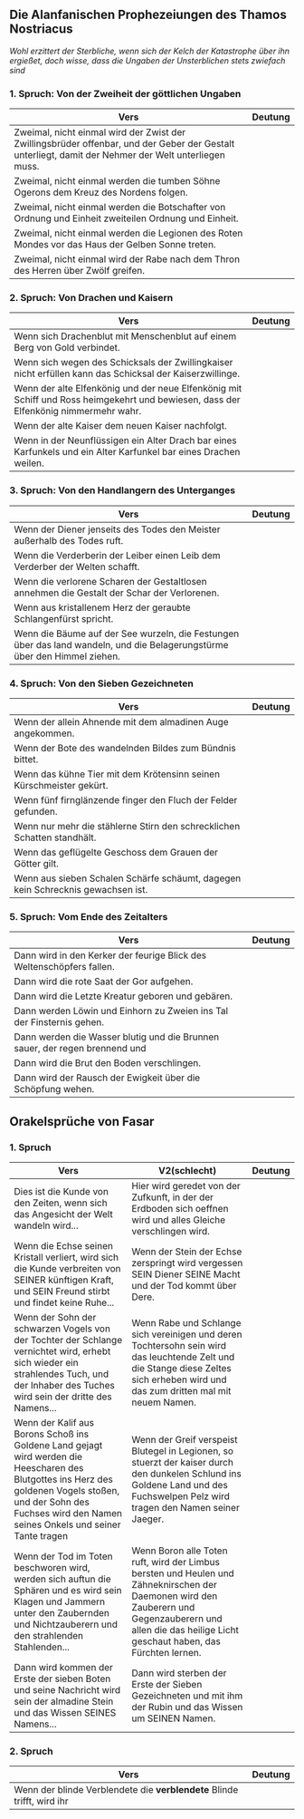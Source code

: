 ## Die Alanfanischen Prophezeiungen des Thamos Nostriacus

*Wohl erzittert der Sterbliche, wenn sich der Kelch der Katastrophe über ihn ergießet, doch wisse, dass die Ungaben der Unsterblichen stets zwiefach sind*

### 1. Spruch: Von der Zweiheit der göttlichen Ungaben
| Vers                                                                                                                                                 | Deutung |
| ---------------------------------------------------------------------------------------------------------------------------------------------------- | ------- |
| Zweimal, nicht einmal wird der Zwist der Zwillingsbrüder offenbar, und der Geber der Gestalt unterliegt, damit der Nehmer der Welt unterliegen muss. |         |
|Zweimal, nicht einmal werden die tumben Söhne Ogerons dem Kreuz des Nordens folgen. ||
|Zweimal, nicht einmal werden die Botschafter von Ordnung und Einheit zweiteilen Ordnung und Einheit.||
|Zweimal, nicht einmal werden die Legionen des Roten Mondes vor das Haus der Gelben Sonne treten.||
|Zweimal, nicht einmal wird der Rabe nach dem Thron des Herren über Zwölf greifen.||

### 2. Spruch: Von Drachen und Kaisern 
|Vers|Deutung|
|---|---|
|Wenn sich Drachenblut mit Menschenblut auf einem Berg von Gold verbindet. ||
|Wenn sich wegen des Schicksals der Zwillingkaiser nicht erfüllen kann das Schicksal der Kaiserzwillinge. ||
|Wenn der alte Elfenkönig und der neue Elfenkönig mit Schiff und Ross heimgekehrt und bewiesen, dass der Elfenkönig nimmermehr wahr. ||
|Wenn der alte Kaiser dem neuen Kaiser nachfolgt. ||
|Wenn in der Neunflüssigen ein Alter Drach bar eines Karfunkels und ein Alter Karfunkel bar eines Drachen weilen.||

### 3. Spruch: Von den Handlangern des Unterganges 
|Vers|Deutung|
|---|---|
|Wenn der Diener jenseits des Todes den Meister außerhalb des Todes ruft. ||
|Wenn die Verderberin der Leiber einen Leib dem Verderber der Welten schafft. ||
|Wenn die verlorene Scharen der Gestaltlosen annehmen die Gestalt der Schar der Verlorenen. ||
|Wenn aus kristallenem Herz der geraubte Schlangenfürst spricht. ||
|Wenn die Bäume auf der See wurzeln, die Festungen über das land wandeln, und die Belagerungstürme über den Himmel ziehen.||

### 4. Spruch: Von den Sieben Gezeichneten 
| Vers                                                                       | Deutung |
| -------------------------------------------------------------------------- | ------- |
| Wenn der allein Ahnende mit dem almadinen Auge angekommen.                 |         |
| Wenn der Bote des wandelnden Bildes zum Bündnis bittet.                    |         |
| Wenn das kühne Tier mit dem Krötensinn seinen Kürschmeister gekürt.        |         |
| Wenn fünf firnglänzende finger den Fluch der Felder gefunden.              |         |
| Wenn nur mehr die stählerne Stirn den schrecklichen Schatten standhält.    |         |
| Wenn das geflügelte Geschoss dem Grauen der Götter gilt.                   |         |
| Wenn aus sieben Schalen Schärfe schäumt, dagegen kein Schrecknis gewachsen ist. |    |

### 5. Spruch: Vom Ende des Zeitalters 
|Vers|Deutung|
|---|---|
|Dann wird in den Kerker der feurige Blick des Weltenschöpfers fallen. ||
|Dann wird die rote Saat der Gor aufgehen. ||
|Dann wird die Letzte Kreatur geboren und gebären. ||
|Dann werden Löwin und Einhorn zu Zweien ins Tal der Finsternis gehen. ||
|Dann werden die Wasser blutig und die Brunnen sauer, der regen brennend und|| das Land schimmelig. 
|Dann wird die Brut den Boden verschlingen.||
|Dann wird der Rausch der Ewigkeit über die Schöpfung wehen.||

## Orakelsprüche von Fasar
### 1. Spruch
| Vers                                                                                                                                                                                                                 | V2(schlecht)                                                                                                                                                                                              | Deutung |
| -------------------------------------------------------------------------------------------------------------------------------------------------------------------------------------------------------------------- | --------------------------------------------------------------------------------------------------------------------------------------------------------------------------------------------------------- | ------- |
| Dies ist die Kunde von den Zeiten, wenn sich das Angesicht der Welt wandeln wird...                                                                                                                                  | Hier wird geredet von der Zufkunft, in der der Erdboden sich oeffnen wird und alles Gleiche verschlingen wird.                                                                                            |         |
| Wenn die Echse seinen Kristall verliert, wird sich die Kunde verbreiten von SEINER künftigen Kraft, und SEIN Freund stirbt und findet keine Ruhe...                                                                  | Wenn der Stein der Echse zerspringt wird vergessen SEIN Diener SEINE Macht und der Tod kommt über Dere.                                                                                                   |         |
| Wenn der Sohn der schwarzen Vogels von der Tochter der Schlange vernichtet wird, erhebt sich wieder ein strahlendes Tuch, und der Inhaber des Tuches wird sein der dritte des Namens...                              | Wenn Rabe und Schlange sich vereinigen und deren Tochtersohn sein wird das leuchtende Zelt und die Stange diese Zeltes sich erheben wird und das zum dritten mal mit neuem Namen.                         |         |
| Wenn der Kalif aus Borons Schoß ins Goldene Land gejagt wird werden die Heescharen des Blutgottes ins Herz des goldenen Vogels stoßen, und der Sohn des Fuchses wird den Namen seines Onkels und seiner Tante tragen | Wenn der Greif verspeist Blutegel in Legionen, so stuerzt der kaiser durch den dunkelen Schlund ins Goldene Land und des Fuchswelpen Pelz wird tragen den Namen seiner Jaeger.                            |         |
| Wenn der Tod im Toten beschworen wird, werden sich auftun die Sphären und es wird sein Klagen und Jammern unter den Zaubernden und Nichtzauberern und den strahlenden Stahlenden...                                  | Wenn Boron alle Toten ruft, wird der Limbus bersten und Heulen und Zähneknirschen der Daemonen wird den Zauberern und Gegenzauberern und allen die das heilige Licht geschaut haben, das Fürchten lernen. |         |
| Dann wird kommen der Erste der sieben Boten und seine Nachricht wird sein der almadine Stein und das Wissen SEINES Namens...                                                                                         | Dann wird sterben der Erste der Sieben Gezeichneten und mit ihm der Rubin und das Wissen um SEINEN Namen.                                                                                                 |         |

### 2. Spruch
|Vers|Deutung|
|---|---|
|Wenn der blinde Verblendete die **verblendete** Blinde trifft, wird ihr||
